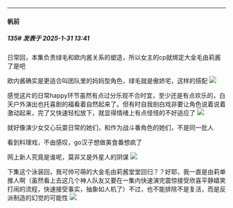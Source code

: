 ﻿
*****

####  帆前  
##### 135#       发表于 2025-1-31 13:41

日常回，本集负责绿毛和欧内酱关系的塑造，所以女主的cp就绑定大金毛由莉酱了是吧

欧内酱确实是更适合叫团队里的妈妈型角色，绿毛就是傲娇宅，这样的搭配
<img src="https://p.sda1.dev/21/3801f8b7839589729c5325c5b1f9fbd7/Screenshot_20250131_130521_com.huawei.browser.jpg" referrerpolicy="no-referrer">

感觉这片的日常happy环节虽然有点过分乐观不合时宜，至少还是有点欢乐的，白天户外演出也托喜剧的福看着自然起来了。但有时自我剖白戏非要让角色说着说着激动起来，完了又快速轻松放下，就显得情绪上有点怪怪的不好适应了
<img src="https://p.sda1.dev/21/d1276a8d8dc952a3331c58bb2ba6c4df/Screenshot_20250131_131251_com.huawei.browser.jpg" referrerpolicy="no-referrer">

就好像演少女交心玩耍日常的她们，和作为战斗番角色的她们，不是同一批人

看到料理戏，不由感叹，go汉子想做美食番想疯了

网上新人究竟是谁呢，莫非又是外星人的阴谋
<img src="https://p.sda1.dev/21/f5317ce4dd071aaecc66d36d7c702e6e/Screenshot_20250131_131535_com.huawei.browser.jpg" referrerpolicy="no-referrer">

下集这个泳装回，我可帅可萌的大金毛由莉酱堂堂回归？？好耶，我一直是由莉单推人啊（虽然看上去这几个神人队友又要在一集内快速演完震惊接受欣喜平静嬉笑打闹的流程，快速接受事实，抽象如人机了）不过，也不能排除不是复活，而是反派制造的幻觉的可能性
<img src="https://p.sda1.dev/21/9c1701a608bd21a91c653a19ed2a6b6b/Screenshot_20250131_131745_com.huawei.browser.jpg" referrerpolicy="no-referrer">

